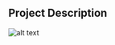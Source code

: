## Project Description

![alt text](https://github.com/learning-zone/Website-Templates/blob/master/assets/greenery.png "greenery")
